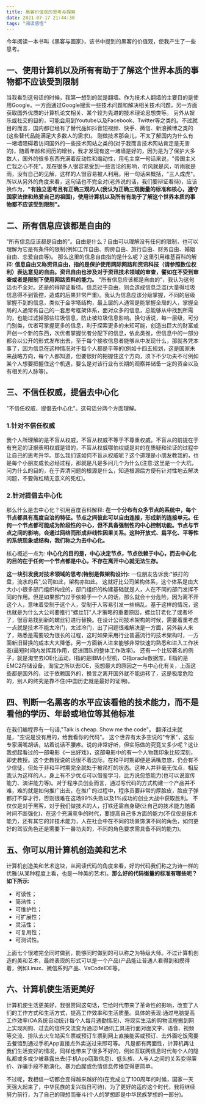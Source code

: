 ```yaml
---
title: 黑客价值观的思考与探索
date: 2021-07-17 21:44:30
tags: "阅读感悟"
---
```


今年阅读一本书叫《黑客与画家》，该书中提到的黑客的价值观，使我产生了一些思考。
<!--more-->

## 一、使用计算机以及所有有助于了解这个世界本质的事物都不应该受到限制
当我看到这句话的时候，我第一想到的就是翻墙。作为技术人翻墙的主要目的是使用Google，一方面通过Google搜索一些技术问题和解决相关技术问题，另一方面获取国外优质的计算机论文相关、某个较为先进的技术理论思想类等。
另外从娱乐或社交的目的，可能会用到Youtube以及Facebook、Twitter等之类的。不过就目的而言，国内都已经有了替代品如抖音短视频、快手、微信、新浪微博之类的(这些替代品能满足大多数人的需求)。
刚做技术那会儿，不太了解国内为什么有一堵墙阻碍着访问国外的一些技术网站之类的(对于我而言技术网站肯定是无害的)，随着年龄和阅历的增长，我才发现有这一堵墙是好的，因为是为了保护大多数人，国外的很多东西充满着反动性和煽动性，用毛主席一句话来说，"帝国主义亡我之心不死"。现在很多人很容易受到一些言论的影响，听风就是风，听雨就是雨，没有自己的见解，这样的人很容易被人利用。用一句话来概括，"三人成虎"。
所以从另外的角度来看，这句话也不完全对(老外说的话，我们要辩证看待)，应该换作为，**"有独立思考且有正确三观的人(我认为正确三观衡量的标准和核心，遵守国家法律和热爱自己的祖国)，使用计算机以及所有有助于了解这个世界本质的事物都不应该受到限制"。**

## 二、所有信息应该都是自由的
"所有信息应该都是自由的"。自由是什么？自由可以理解没有任何的限制，也可以理解为它是有条件的限制(例如工作自由、购房自由、旅行自由、财务自由、婚姻自由、恋爱自由等)。
那么这里的信息自由指的是什么呢？这里引用维基百科的解释:
**信息自由又称资讯自由，指的是保护使用网际网路和资讯科技（请参照数位权利）表达意见的自由。资讯自由也涉及对于资讯技术领域的审查，譬如在不受到审查或者是限制下使用网路资料的能力。**
"所有信息应该都是自由的"，我认为这句话也不全对。还是的得辩证看待。信息过于自由，则会造成信息泛滥(大量得垃圾信息得不到管控，造成的后果非常严重)。我认为信息应该分级掌握，不同的层级掌握不到的信息，类似于金字塔结构，最上层的人通常是能掌握全局的人，掌握全局的人通常有自己的一套思考框架体系，面对众多的信息，总能够从中找到所需的，也能过滤掉那些垃圾信息，防止被垃圾信息影响。换句话说，每一层级，可分门别类，优者可掌握更多的信息，利于探索更多的未知可能，创造出巨大的财富或开创一个新的东西，次优者掌握优者分配下的信息，依此类推，但信息中的一部分都会以公开的形式发布出去，至于每个接收信息者能够从中发现什么，那就各凭本事了，因为信息在这种情况对于每个人都是平等的(例如十四五规划，这是国家未来战略方向，每个人都知道，但要很好的把握住这个方向，须下不少功夫不可例如某个人想要把握住这个机遇，要么是对该行业有长期的观察并储备一定的资金以及有相关的人脉等)。


## 三、不信任权威，提倡去中心化
"不信任权威，提倡去中心化"。这句话分两个方面理解。

### 1.针对不信任权威
我个人所理解的是不盲从权威，不盲从权威不等于不尊重权威。不盲从的前提在于有充足的证据表明权威是错的，不盲从权威哪怕权威是对的在质疑和论证的过程中让自己的思考升华。那么我们该如何不盲从权威呢？这个道理是小朋友教我的，也是每个小朋友成长必经过程，那就是凡是多问几个为什么(注意:这里是一个大坑，问为什么的目的，在于弄清问题的根源是什么，知道根源后方便有针对性地去解决问题，不要做杠精无意义的死杠)。

### 2.针对提倡去中心化
那么什么是去中心化？引用百度百科解释:
**在一个分布有众多节点的系统中，每个节点都具有高度自治的特征。节点之间彼此可以自由连接，形成新的连接单元。任何一个节点都可能成为阶段性的中心，但不具备强制性的中心控制功能。节点与节点之间的影响，会通过网络而形成非线性因果关系。这种开放式、扁平化、平等性的系统现象或结构，我们称之为去中心化。**

核心概述一点为:
**中心化的目的是，中心决定节点，节点依赖于中心，而去中心化的目的在于任何一个节点都是中心，不存在离开中心就无法生存。**

**这一块引发我对技术领域的思考(特别是做架构设计):**
一位朋友告诉我:"铁打的盘，流水的兵",公司如此，架构亦如此。
这就好比公司架构体系，这个体系是由大大小小很多部门组织构成的，部门组织的构建基础就是人，人在不同的部门发挥不同的作用。但是如果部门过于依赖于一个人的话，那么就会十分危险，因为离不开这个人，意味着受制于这个人，受制于人容易引发一些祸乱。基于这样的情况，这也就是为什么大公司要推行"螺丝钉"人才策略的重要原因，螺丝钉老化了或者坏了，很容易找到新的螺丝钉进行替换。在设计公司技术架构的时候，需要着重考虑一点就是技术不能太冷门，太过冷门，出了问题很难解决是一方面，另外新人来了，熟悉是需要较为很长的过程，这时如果采用行业普遍流行的技术架构时，一方面新旧替换的成本大大降低，另一方面新人进来能够非常快速的熟悉和进入工作状态(最短时间内发挥其作用，促进团队的整体工作效率)。
还有一个比较著名的例子，就是淘宝去IOE化运动，I指的是IBM小型机，O指oracle数据库，E指的是EMC2存储设备。淘宝之所以去IOE，我想最大的原因之一与中心化有关，上面这些都是国外的，过于依赖国外的，换言之离开国外就不能运转了，这是极度危险的，别人的终究是靠不住(中国历史就是最好的证明)。


## 四、判断一名黑客的水平应该看他的技术能力，而不是看他的学历、年龄或地位等其他标准
在我们编程界有一句话,"Talk is cheap. Show me the code"。
翻译过来就是，"空说是没有用的，给我看你的代码"。
这个世界有太多空说的"专家"，这些专家满嘴胡话，站着说话不腰疼。说的非常好听，但实际做的究竟又多少呢？这让我想起看过的一部电影《一出好戏》，这部电影中的有一个人物我印象比较深刻，即史教授。这个史教授说的话很不着边际，在和平时期即便是满嘴忽悠，仍会有不少信徒，但处于非和平时期完全就处于被吊打的状态。这种人并非毫无优点，相反我认为这样的人，身上有不少优点可以借鉴学习，比方说忽悠能力(也可以说宣传能力、演讲能力等)。对于程序员创业而言，通过写代码的方式构建一个产品并不难，难的就是如何推广出去，在推广的过程中，程序员要非常的厚脸皮，脸皮子弹都打不穿才行，否则很难在这场99%失败以及1%成功的创业大战中获取胜利。
不仅仅是对于黑客，对于我们做技术的人，打铁还需自身硬(让自己的技术能力随着时间不断强化)，在这个充满竞争的时代，要提高自己多方面的能力(不仅仅是技术能力，还有其它的非技术能力，人在社会中在不同的场景饰演不同的角色，如何更好的驾驭角色还是需要下一番功夫的，不同的角色要求需具备不同的能力)。

## 五、你可以用计算机创造美和艺术
计算机创造美和艺术这块，从阅读代码的角度来看，好的代码我们称之为诗一样的优雅(从某种程度上看，也是一种美的艺术)。**那么好的代码衡量的标准有哪些呢？如下所示:**
- 可读性；
- 简洁性；
- 可维护性；
- 可扩展性；
- 灵活性；
- 可复用性；
- 可测试性。

上面七个很难完全同时做到，能够同时做到的可以称之为特级大师。不过计算机创造的美和艺术，最终表现的形式可以是一个产品(产品能让普通人看得到和摸得着，例如Linux、微信系列产品、VsCodeIDE等。

## 六、计算机使生活更美好
计算机使生活更美好，我很赞同这句话，它给时代带来了革命性的影响，改变了人们的工作方式和生活方式，提高工作效率和生活质量。具体的表现:通过电脑提高工作效率(OA系统自动统计每个人每月通勤情况)、将现实生活的购物流程搬到网上实现网购、过去的信件交流变为通过IM通讯工具进行面对面文字、语音、视频等交流、排队去火车站买车票或预订车票到网上直接能买或预订、去外面吃饭需要去餐馆到通过手机App直接点外卖送过来即可等。
凡是都有两面性，计算机再让我们生活变好的情况，同样也带来了很多不好的，例如互联网信息时代每个人的隐私都或多或少被暴露出去(手机App窃取信息)、低头族、人与人之间的关系变得廉价、诈骗手段不断演化、暴力血腥或色情信息传播变得更简单。

不过呢，我相信一切都会变得越来越好的(在党成立了100周年的时候，国家一天天强大起来了，中华民族的复兴指日可待)，为了更好的适应这个时代，我将继续努力前行，为了自己的理想而奋斗(个人的梦想即是中华民族梦想的一部分)。
